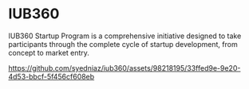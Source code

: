 # IUB360
IUB360 Startup Program is a comprehensive initiative designed to take participants through the complete cycle of startup development, from concept to market entry.


https://github.com/syedniaz/iub360/assets/98218195/33ffed9e-9e20-4d53-bbcf-5f456cf608eb

